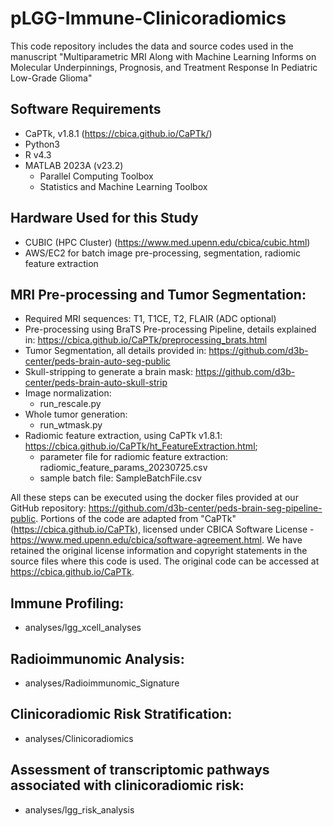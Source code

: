 # pLGG-Immune-Clinicoradiomics
This code repository includes the data and source codes used in the manuscript "Multiparametric MRI Along with Machine Learning Informs on Molecular Underpinnings, Prognosis, and Treatment Response In Pediatric Low-Grade Glioma"

## Software Requirements
- CaPTk, v1.8.1 (https://cbica.github.io/CaPTk/)
- Python3 
- R v4.3
- MATLAB 2023A (v23.2)
  - Parallel Computing Toolbox
  - Statistics and Machine Learning Toolbox

## Hardware Used for this Study
- CUBIC (HPC Cluster) (https://www.med.upenn.edu/cbica/cubic.html)
- AWS/EC2 for batch image pre-processing, segmentation, radiomic feature extraction


## MRI Pre-processing and Tumor Segmentation:
- Required MRI sequences: T1, T1CE, T2, FLAIR (ADC optional)
- Pre-processing using BraTS Pre-processing Pipeline, details explained in: https://cbica.github.io/CaPTk/preprocessing_brats.html
- Tumor Segmentation, all details provided in: https://github.com/d3b-center/peds-brain-auto-seg-public
- Skull-stripping to generate a brain mask: https://github.com/d3b-center/peds-brain-auto-skull-strip
- Image normalization:
   - run_rescale.py
- Whole tumor generation:
   - run_wtmask.py
- Radiomic feature extraction, using CaPTk v1.8.1: https://cbica.github.io/CaPTk/ht_FeatureExtraction.html;
  - parameter file for radiomic feature extraction: radiomic_feature_params_20230725.csv
  - sample batch file: SampleBatchFile.csv

All these steps can be executed using the docker files provided at our GitHub repository: https://github.com/d3b-center/peds-brain-seg-pipeline-public. Portions of the code are adapted from "CaPTk" (https://cbica.github.io/CaPTk), licensed under CBICA Software License - https://www.med.upenn.edu/cbica/software-agreement.html. We have retained the original license information and copyright statements in the source files where this code is used. The original code can be accessed at https://cbica.github.io/CaPTk.

## Immune Profiling:
- analyses/lgg_xcell_analyses

## Radioimmunomic Analysis:
- analyses/Radioimmunomic_Signature

## Clinicoradiomic Risk Stratification:
- analyses/Clinicoradiomics

## Assessment of transcriptomic pathways associated with clinicoradiomic risk:
- analyses/lgg_risk_analysis
